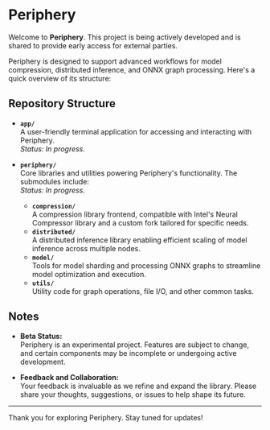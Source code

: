 # Periphery

Welcome to **Periphery**. This project is being actively developed and is shared to provide early access for external parties.

Periphery is designed to support advanced workflows for model compression, distributed inference, and ONNX graph processing. Here's a quick overview of its structure:

## Repository Structure

- **`app/`**  
  A user-friendly terminal application for accessing and interacting with Periphery.  
  *Status: In progress.*

- **`periphery/`**  
  Core libraries and utilities powering Periphery's functionality. The submodules include:  
  *Status: In progress.*
  - **`compression/`**  
    A compression library frontend, compatible with Intel's Neural Compressor library and a custom fork tailored for specific needs.  
  - **`distributed/`**  
    A distributed inference library enabling efficient scaling of model inference across multiple nodes.  
  - **`model/`**  
    Tools for model sharding and processing ONNX graphs to streamline model optimization and execution.  
  - **`utils/`**  
    Utility code for graph operations, file I/O, and other common tasks.  

## Notes

- **Beta Status:**  
  Periphery is an experimental project. Features are subject to change, and certain components may be incomplete or undergoing active development.  

- **Feedback and Collaboration:**  
  Your feedback is invaluable as we refine and expand the library. Please share your thoughts, suggestions, or issues to help shape its future.

---

Thank you for exploring Periphery. Stay tuned for updates!


